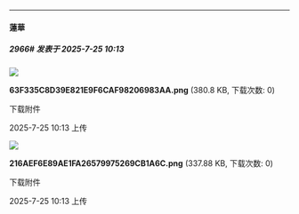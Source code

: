﻿
*****

####  蓮華  
##### 2966#       发表于 2025-7-25 10:13

<img src="https://img.stage1st.com/forum/202507/25/101352ih9by99y9m66toba.png" referrerpolicy="no-referrer">

<strong>63F335C8D39E821E9F6CAF98206983AA.png</strong> (380.8 KB, 下载次数: 0)

下载附件

2025-7-25 10:13 上传

<img src="https://img.stage1st.com/forum/202507/25/101352yuvvcwuaxugogv1x.png" referrerpolicy="no-referrer">

<strong>216AEF6E89AE1FA26579975269CB1A6C.png</strong> (337.88 KB, 下载次数: 0)

下载附件

2025-7-25 10:13 上传

